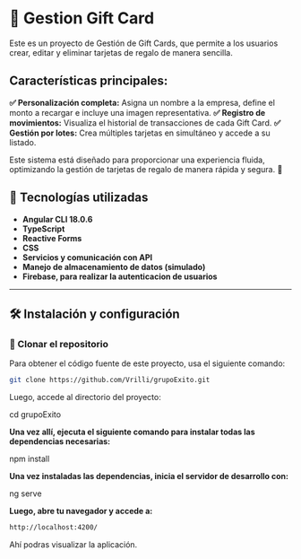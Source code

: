 # 🎴 Gestion Gift Card

Este es un proyecto de Gestión de Gift Cards, que permite a los usuarios crear, editar y eliminar tarjetas de regalo de manera sencilla.

## Características principales:

**✅ Personalización completa:** Asigna un nombre a la empresa, define el monto a recargar e incluye una imagen representativa.
**✅ Registro de movimientos:** Visualiza el historial de transacciones de cada Gift Card.
**✅ Gestión por lotes:** Crea múltiples tarjetas en simultáneo y accede a su listado.

Este sistema está diseñado para proporcionar una experiencia fluida, optimizando la gestión de tarjetas de regalo de manera rápida y segura. 🚀

## 🚀 Tecnologías utilizadas

- **Angular CLI 18.0.6**
- **TypeScript**
- **Reactive Forms**
- **CSS**
- **Servicios y comunicación con API**
- **Manejo de almacenamiento de datos (simulado)**
- **Firebase, para realizar la autenticacion de usuarios**

---

## 🛠️ Instalación y configuración

### 🔹 Clonar el repositorio

Para obtener el código fuente de este proyecto, usa el siguiente comando:

```sh
git clone https://github.com/Vrilli/grupoExito.git

```

Luego, accede al directorio del proyecto:

cd grupoExito

**Una vez allí, ejecuta el siguiente comando para instalar todas las dependencias necesarias:**

npm install

**Una vez instaladas las dependencias, inicia el servidor de desarrollo con:**

ng serve

**Luego, abre tu navegador y accede a:**
```sh
http://localhost:4200/

```
Ahí podras visualizar la aplicación. 


